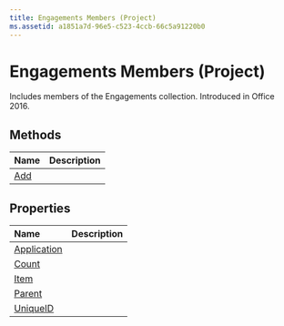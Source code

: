 ```yaml
---
title: Engagements Members (Project)
ms.assetid: a1851a7d-96e5-c523-4ccb-66c5a91220b0
---
```



# Engagements Members (Project)

Includes members of the Engagements collection. Introduced in Office 2016.


## Methods
<a name="methods"> </a>



|**Name**|**Description**|
|:-----|:-----|
|[Add](engagements-add-method-project.md)||

## Properties
<a name="properties"> </a>



|**Name**|**Description**|
|:-----|:-----|
|[Application](engagements-application-property-project.md)||
|[Count](engagements-count-property-project.md)||
|[Item](engagements-item-property-project.md)||
|[Parent](engagements-parent-property-project.md)||
|[UniqueID](engagements-uniqueid-property-project.md)||

